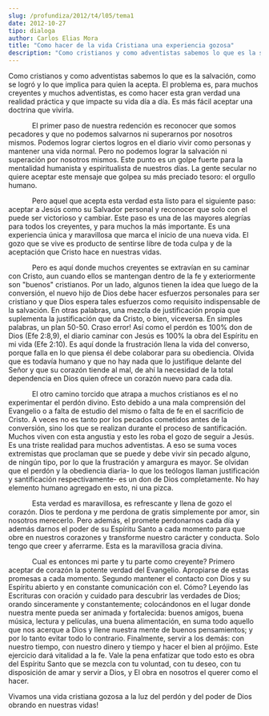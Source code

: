 ```yaml
---
slug: /profundiza/2012/t4/l05/tema1
date: 2012-10-27
tipo: dialoga
author: Carlos Elias Mora
title: "Como hacer de la vida Cristiana una experiencia gozosa"
description: "Como cristianos y como adventistas sabemos lo que es la salvación, como se  logró y lo que implica para quien la acepta. El problema es, para muchos  creyentes y muchos adventistas, es como hacer esta gran verdad una realidad  práctica y que impacte su vida día a día. Es más f..."
---
```


Como cristianos y como adventistas sabemos lo que es la salvación, como se logró y lo que implica para quien la acepta. El problema es, para muchos creyentes y muchos adventistas, es como hacer esta gran verdad una realidad práctica y que impacte su vida día a día. Es más fácil aceptar una doctrina que vivirla.

            El primer paso de nuestra redención es reconocer que somos pecadores y que no podemos salvarnos ni superarnos por nosotros mismos. Podemos lograr ciertos logros en el diario vivir como personas y mantener una vida normal. Pero no podemos lograr la salvación ni superación por nosotros mismos. Este punto es un golpe fuerte para la mentalidad humanista y espiritualista de nuestros días. La gente secular no quiere aceptar este mensaje que golpea su más preciado tesoro: el orgullo humano.

            Pero aquel que acepta esta verdad esta listo para el siguiente paso: aceptar a Jesús como su Salvador personal y reconocer que solo con el puede ser victorioso y cambiar. Este paso es una de las mayores alegrías para todos los creyentes, y para muchos la más importante. Es una experiencia única y maravillosa que marca el inicio de una nueva vida. El gozo que se vive es producto de sentirse libre de toda culpa y de la aceptación que Cristo hace en nuestras vidas.

            Pero es aquí donde muchos creyentes se extravían en su caminar con Cristo, aun cuando ellos se mantengan dentro de la fe y exteriormente son "buenos" cristianos. Por un lado, algunos tienen la idea que luego de la conversión, el nuevo hijo de Dios debe hacer esfuerzos personales para ser cristiano y que Dios espera tales esfuerzos como requisito indispensable de la salvación. En otras palabras, una mezcla de justificación propia que suplementa la justificación que da Cristo, o bien, viceversa. En simples palabras, un plan 50-50. Craso error! Así como el perdón es 100% don de Dios (Efe 2:8,9), el diario caminar con Jesús es 100% la obra del Espíritu en mi vida (Efe 2:10). Es aquí donde la frustración llena la vida del converso, porque falla en lo que piensa él debe colaborar para su obediencia. Olvida que es todavía humano y que no hay nada que lo justifique delante del Señor y que su corazón tiende al mal, de ahí la necesidad de la total dependencia en Dios quien ofrece un corazón nuevo para cada día.

            El otro camino torcido que atrapa a muchos cristianos es el no experimentar el perdón divino. Esto debido a una mala comprensión del Evangelio o a falta de estudio del mismo o falta de fe en el sacrificio de Cristo. A veces no es tanto por los pecados cometidos antes de la conversión, sino los que se realizan durante el proceso de santificación. Muchos viven con esta angustia y esto les roba el gozo de seguir a Jesús. Es una triste realidad para muchos adventistas. A eso se suma voces extremistas que proclaman que se puede y debe vivir sin pecado alguno, de ningún tipo, por lo que la frustración y amargura es mayor. Se olvidan que el perdón y la obediencia diaria- lo que los teólogos llaman justificación y santificación respectivamente- es un don de Dios completamente. No hay elemento humano agregado en esto, ni una pizca.

            Esta verdad es maravillosa, es refrescante y llena de gozo el corazón. Dios te perdona y me perdona de gratis simplemente por amor, sin nosotros merecerlo. Pero además, el promete perdonarnos cada día y además darnos el poder de su Espíritu Santo a cada momento para que obre en nuestros corazones y transforme nuestro carácter y conducta. Solo tengo que creer y aferrarme. Esta es la maravillosa gracia divina.

            Cual es entonces mi parte y tu parte como creyente? Primero aceptar de corazón la potente verdad del Evangelio. Apropiarse de estas promesas a cada momento. Segundo mantener el contacto con Dios y su Espíritu abierto y en constante comunicación con el. Cómo? Leyendo las Escrituras con oración y cuidado para descubrir las verdades de Dios; orando sinceramente y constantemente; colocándonos en el lugar donde nuestra mente pueda ser animada y fortalecida: buenos amigos, buena música, lectura y películas, una buena alimentación, en suma todo aquello que nos acerque a Dios y llene nuestra mente de buenos pensamientos; y por lo tanto evitar todo lo contrario. Finalmente, servir a los demás: con nuestro tiempo, con nuestro dinero y tiempo y hacer el bien al prójimo. Este ejercicio dará vitalidad a la fe. Vale la pena enfatizar que todo esto es obra del Espíritu Santo que se mezcla con tu voluntad, con tu deseo, con tu disposición de amar y servir a Dios, y El obra en nosotros el querer como el hacer.

Vivamos una vida cristiana gozosa a la luz del perdón y del poder de Dios obrando en nuestras vidas!
